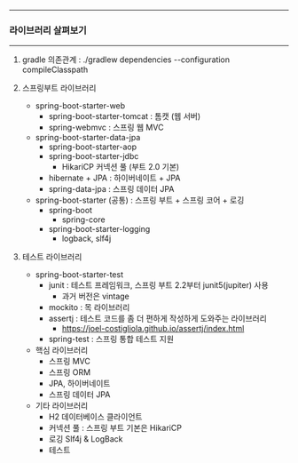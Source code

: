 -----
### 라이브러리 살펴보기
-----
1. gradle 의존관계 : ./gradlew dependencies --configuration compileClasspath
2. 스프링부트 라이브러리
   - spring-boot-starter-web
     + spring-boot-starter-tomcat : 톰캣 (웹 서버)
     + spring-webmvc : 스프링 웹 MVC
   - spring-boot-starter-data-jpa
     + spring-boot-starter-aop
     + spring-boot-starter-jdbc
       * HikariCP 커넥션 풀 (부트 2.0 기본)
     + hibernate + JPA : 하이버네이트 + JPA
     + spring-data-jpa : 스프링 데이터 JPA
   - spring-boot-starter (공통) : 스프링 부트 + 스프링 코어 + 로깅
     + spring-boot
       * spring-core
     + spring-boot-starter-logging
       * logback, slf4j

3. 테스트 라이브러리
   - spring-boot-starter-test
     + junit : 테스트 프레임워크, 스프링 부트 2.2부터 junit5(jupiter) 사용
       * 과거 버전은 vintage
     + mockito : 목 라이브러리
     + assertj : 테스트 코드를 좀 더 편하게 작성하게 도와주는 라이브러리
       * https://joel-costigliola.github.io/assertj/index.html
     + spring-test : 스프링 통합 테스트 지원
   - 핵심 라이브러리
     + 스프링 MVC
     + 스프링 ORM
     + JPA, 하이버네이트
     + 스프링 데이터 JPA
   - 기타 라이브러리
     + H2 데이터베이스 클라이언트
     + 커넥션 풀 : 스프링 부트 기본은 HikariCP
     + 로깅 Slf4j & LogBack
     + 테스트
